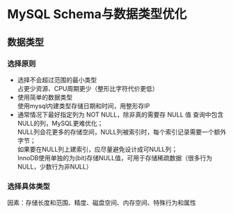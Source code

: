 # MySQL Schema与数据类型优化
## 数据类型
### 选择原则
* 选择不会超过范围的最小类型</br>
占更少资源、CPU周期更少（整形比字符代价更低）
* 使用简单的数据类型</br>
使用mysql内建类型存储日期和时间，用整形存IP
* 通常情况下最好指定列为 NOT NULL，除非真的需要存 NULL 值
查询中包含NULL的列，MySQL更难优化；</br>
NULL列会花更多的存储空间，NULL列被索引时，每个索引记录需要一个额外字节；</br>
如果要在NULL列上建索引，应尽量避免设计成可NULL列；</br>
InnoDB使用单独的为(bit)存储NULL值，可用于存储稀疏数据（很多行为NULL，少数行为非NULL）</br>

### 选择具体类型
因素：存储长度和范围、精度、磁盘空间、内存空间、特殊行为和属性



